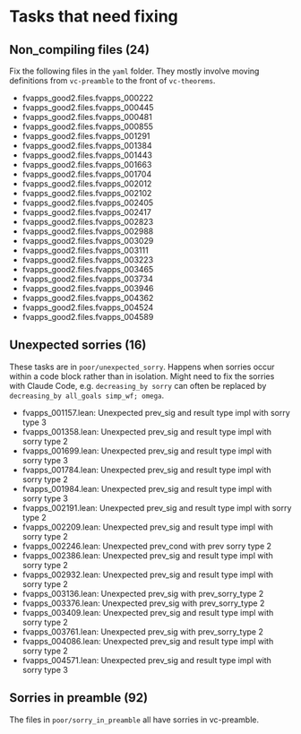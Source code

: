 # Tasks that need fixing

## Non_compiling files (24)

Fix the following files in the `yaml` folder. They mostly involve moving definitions from `vc-preamble` to the front of `vc-theorems`.

- fvapps_good2.files.fvapps_000222
- fvapps_good2.files.fvapps_000445
- fvapps_good2.files.fvapps_000481
- fvapps_good2.files.fvapps_000855
- fvapps_good2.files.fvapps_001291
- fvapps_good2.files.fvapps_001384
- fvapps_good2.files.fvapps_001443
- fvapps_good2.files.fvapps_001663
- fvapps_good2.files.fvapps_001704
- fvapps_good2.files.fvapps_002012
- fvapps_good2.files.fvapps_002102
- fvapps_good2.files.fvapps_002405
- fvapps_good2.files.fvapps_002417
- fvapps_good2.files.fvapps_002823
- fvapps_good2.files.fvapps_002988
- fvapps_good2.files.fvapps_003029
- fvapps_good2.files.fvapps_003111
- fvapps_good2.files.fvapps_003223
- fvapps_good2.files.fvapps_003465
- fvapps_good2.files.fvapps_003734
- fvapps_good2.files.fvapps_003946
- fvapps_good2.files.fvapps_004362
- fvapps_good2.files.fvapps_004524
- fvapps_good2.files.fvapps_004589

## Unexpected sorries (16)

These tasks are in `poor/unexpected_sorry`. Happens when sorries occur within a code block rather than in isolation. Might need to fix the sorries with Claude Code, e.g. `decreasing_by sorry` can often be replaced by `decreasing_by all_goals simp_wf; omega`.

- fvapps_001157.lean: Unexpected prev_sig and result type impl with sorry type 3
- fvapps_001358.lean: Unexpected prev_sig and result type impl with sorry type 2
- fvapps_001699.lean: Unexpected prev_sig and result type impl with sorry type 3
- fvapps_001784.lean: Unexpected prev_sig and result type impl with sorry type 2
- fvapps_001984.lean: Unexpected prev_sig and result type impl with sorry type 3
- fvapps_002191.lean: Unexpected prev_sig and result type impl with sorry type 2
- fvapps_002209.lean: Unexpected prev_sig and result type impl with sorry type 2
- fvapps_002246.lean: Unexpected prev_cond with prev sorry type 2
- fvapps_002386.lean: Unexpected prev_sig and result type impl with sorry type 2
- fvapps_002932.lean: Unexpected prev_sig and result type impl with sorry type 2
- fvapps_003136.lean: Unexpected prev_sig with prev_sorry_type 2
- fvapps_003376.lean: Unexpected prev_sig with prev_sorry_type 2
- fvapps_003409.lean: Unexpected prev_sig and result type impl with sorry type 2
- fvapps_003761.lean: Unexpected prev_sig with prev_sorry_type 2
- fvapps_004086.lean: Unexpected prev_sig and result type impl with sorry type 2
- fvapps_004571.lean: Unexpected prev_sig and result type impl with sorry type 3

## Sorries in preamble (92)

The files in `poor/sorry_in_preamble` all have sorries in vc-preamble.




